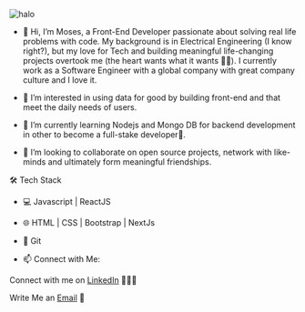![halo](https://user-images.githubusercontent.com/45429302/201868752-f93ac8cb-8974-4009-8e23-7faada9aa197.png)

- 👋 Hi, I’m Moses, a Front-End Developer passionate about solving real life problems with code. My background is in Electrical Engineering (I know right?), but my love for Tech and building meaningful life-changing projects overtook me (the heart wants what it wants 🥰🥰). I currently work as a Software Engineer with a global company with great company culture and I love it.

- 👀 I’m interested in using data for good by building front-end and that meet the daily needs of users.

- 🌱 I’m currently learning Nodejs and Mongo DB for backend development in other to become a full-stake developer💪.

- 💞️ I’m looking to collaborate on open source projects, network with like-minds and ultimately form meaningful friendships.


🛠 Tech Stack
- 💻   Javascript | ReactJS

- 🌐   HTML | CSS | Bootstrap | NextJs

- 🔧   Git 

- 📫 Connect with Me:

Connect with me on [LinkedIn](https://www.linkedin.com/in/ezechukwu-chibuike/) 👨🏻‍💻

Write Me an [Email](https://mail.google.com/mail/u/0/?fs=1&tf=cm&source=mailto&to=ezechukwuchibuikemoses@gmail.com.com) 💌
